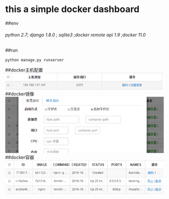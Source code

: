 # this a simple docker dashboard

##env
###### python 2.7; django 1.8.0 ; sqlite3 ;docker remote api 1.9 ;docker 11.0

##run
```
python manage.py runserver

```
##docker主机配置
![king-aric](./misc/host.png)
##docker镜像
![king-aric](./misc/image.png)
##docker容器
![king-aric](./misc/container.png)
